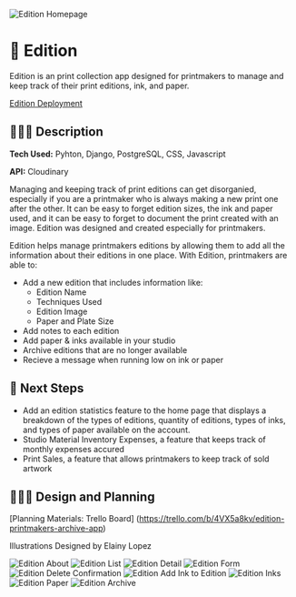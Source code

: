 ![Edition Homepage](https://github.com/user-attachments/assets/889c66e7-0800-4b78-8778-a0ef494e0a76)
# 🎨 Edition
Edition is an print collection app designed for printmakers to manage and keep track of their print editions, ink, and paper.

[Edition Deployment](https://edition-app-e049b9671da1.herokuapp.com/)

## 👩🏻‍🎨 Description
**Tech Used:** Pyhton, Django, PostgreSQL, CSS, Javascript

**API:** Cloudinary

Managing and keeping track of print editions can get disorganied, especially if you are a printmaker who is always making a new print one after the other. It can be easy to forget edition sizes, the ink and paper used, and it can be easy to forget to document the print created with an image. Edition was designed and created especially for printmakers.

Edition helps manage printmakers editions by allowing them to add all the information about their editions in one place. With Edition, printmakers are able to:

* Add a new edition that includes information like:
  * Edition Name
  * Techniques Used
  * Edition Image
  * Paper and Plate Size
* Add notes to each edition
* Add paper & inks available in your studio
* Archive editions that are no longer available
* Recieve a message when running low on ink or paper

## 🎨 Next Steps

* Add an edition statistics feature to the home page that displays a breakdown of the types of editions, quantity of editions, types of inks, and types of paper available on the account.
* Studio Material Inventory Expenses, a feature that keeps track of monthly expenses accured
* Print Sales, a feature that allows printmakers to keep track of sold artwork

## 👩🏻‍🎨 Design and Planning

[Planning Materials: Trello Board] (https://trello.com/b/4VX5a8kv/edition-printmakers-archive-app)

Illustrations Designed by Elainy Lopez

![Edition About](https://github.com/user-attachments/assets/457199ee-ccf9-4d56-92cb-95a1a2943b28)
![Edition List](https://github.com/user-attachments/assets/3f0baea9-d5a6-45be-bf85-5b80462dfe97)
![Edition Detail](https://github.com/user-attachments/assets/8aebe390-4ea4-4b7f-9f33-e67c31cefca1)
![Edition Form](https://github.com/user-attachments/assets/e5bd3c31-3c6e-45e8-aa76-528ea0261c02)
![Edition Delete Confirmation](https://github.com/user-attachments/assets/159959ea-bb36-4d80-a9cd-4751e214c3bf)
![Edition Add Ink to Edition](https://github.com/user-attachments/assets/1226a1b3-8738-4b03-b4c1-c715b8e6d806)
![Edition Inks](https://github.com/user-attachments/assets/c40fc7e5-9944-4cb4-8b2e-967776f79ad1)
![Edition Paper](https://github.com/user-attachments/assets/c3e5baf4-b568-4303-b195-1e58bd43acdd)
![Edition Archive](https://github.com/user-attachments/assets/3bd2a350-a64c-45a5-8265-dccfe0f914e9)
